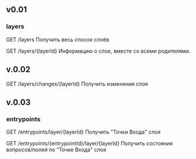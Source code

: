## v0.01

### layers

GET /layers Получить весь спосок слоёв

GET /layers/{layerId} Информацию о слое, вместе со всеми родителями.

## v.0.02

GET /layers/changes/{layerId} Получить изменения слоя

## v.0.03

### entrypoints

GET /entrypoints/layer/{layerId} Получить "Точки Входа" слоя

GET /entrypoints/{entrypointId}/layer/{layerId} Получить состояния вопросов/полей по "Точке Входа" слоя